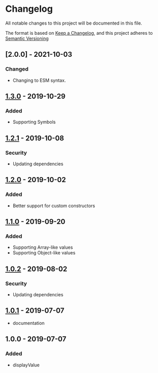 # Changelog
All notable changes to this project will be documented in this file.

The format is based on [Keep a Changelog](https://keepachangelog.com/en/1.0.0/),
and this project adheres
to [Semantic Versioning](https://semver.org/spec/v2.0.0.html)

## [2.0.0] - 2021-10-03
### Changed
- Changing to ESM syntax.

## [1.3.0] - 2019-10-29
### Added
- Supporting Symbols

## [1.2.1] - 2019-10-08
### Security
- Updating dependencies

## [1.2.0] - 2019-10-02
### Added
- Better support for custom constructors

## [1.1.0] - 2019-09-20
### Added
- Supporting Array-like values
- Supporting Object-like values

## [1.0.2] - 2019-08-02
### Security
- Updating dependencies

## [1.0.1] - 2019-07-07
- documentation

## 1.0.0 - 2019-07-07
### Added
- displayValue

[1.3.0]: https://github.com/DarrenPaulWright/display-value/compare/v1.2.1...v1.3.0

[1.2.1]: https://github.com/DarrenPaulWright/display-value/compare/v1.2.0...v1.2.1

[1.2.0]: https://github.com/DarrenPaulWright/display-value/compare/v1.1.0...v1.2.0

[1.1.0]: https://github.com/DarrenPaulWright/display-value/compare/v1.0.2...v1.1.0

[1.0.2]: https://github.com/DarrenPaulWright/display-value/compare/v1.0.1...v1.0.2

[1.0.1]: https://github.com/DarrenPaulWright/display-value/compare/v1.0.0...v1.0.1
